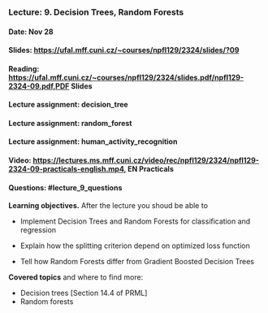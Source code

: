 ### Lecture: 9. Decision Trees, Random Forests
#### Date: Nov 28
#### Slides: https://ufal.mff.cuni.cz/~courses/npfl129/2324/slides/?09
#### Reading: https://ufal.mff.cuni.cz/~courses/npfl129/2324/slides.pdf/npfl129-2324-09.pdf,PDF Slides
#### Lecture assignment: decision_tree
#### Lecture assignment: random_forest
#### Lecture assignment: human_activity_recognition
#### Video: https://lectures.ms.mff.cuni.cz/video/rec/npfl129/2324/npfl129-2324-09-practicals-english.mp4, EN Practicals
#### Questions: #lecture_9_questions

**Learning objectives.** After the lecture you shoud be able to

- Implement Decision Trees and Random Forests for classification and regression

- Explain how the splitting criterion depend on optimized loss function

- Tell how Random Forests differ from Gradient Boosted Decision Trees

**Covered topics** and where to find more:

- Decision trees [Section 14.4 of PRML]
- Random forests
